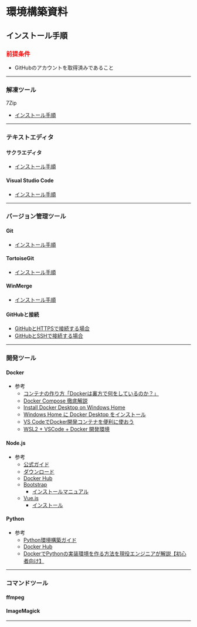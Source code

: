 # 環境構築資料
## インストール手順
### <font color="red">前提条件</font>
- GitHubのアカウントを取得済みであること

***

### 解凍ツール
7Zip
- [インストール手順](./unzip/7Zip/)

***

### テキストエディタ
#### サクラエディタ
- [インストール手順](./TextEditer/sakura/)

#### Visual Studio Code
- [インストール手順](./TextEditer/vscode/)

***

### バージョン管理ツール
#### Git
- [インストール手順](./VersionControlTool/Git/)

#### TortoiseGit
- [インストール手順](./VersionControlTool/TortoiseGit/)

#### WinMerge
- [インストール手順](./VersionControlTool/WinMerge/)

#### GitHubと接続
- [GitHubとHTTPSで接続する場合](./VersionControlTool/GitHub_HTTPS/)
- [GitHubとSSHで接続する場合](./VersionControlTool/GitHub_SSH/)

***

### 開発ツール
#### Docker
- 参考
  - [コンテナの作り方「Dockerは裏方で何をしているのか？」](https://www.slideshare.net/zembutsu/what-isdockerdoing)
  - [Docker Compose 徹底解説](https://www.slideshare.net/zembutsu/docker-compose-guidebook)
  - [Install Docker Desktop on Windows Home](https://docs.docker.com/docker-for-windows/install-windows-home/)
  - [Windows Home に Docker Desktop をインストール](https://docs.docker.jp/docker-for-windows/install-windows-home.html)
  - [VS CodeでDocker開発コンテナを便利に使おう](https://qiita.com/Yuki_Oshima/items/d3b52c553387685460b0)
  - [WSL2 + VSCode + Docker 開発環境](https://qiita.com/EBIHARA_kenji/items/12c7a452429d79006450)

#### Node.js
- 参考
  - [公式ガイド](https://nodejs.org/ja/docs/guides/)
  - [ダウンロード](https://nodejs.org/ja/download/)
  - [Docker Hub](https://hub.docker.com/_/node)
  - [Bootstrap](https://getbootstrap.jp/)
    - [インストールマニュアル](https://getbootstrap.jp/docs/5.0/getting-started/download/)
  - [Vue.js](https://v3.ja.vuejs.org/)
    - [インストール](https://v3.ja.vuejs.org/guide/installation.html)

#### Python
- 参考
  - [Python環境構築ガイド](https://www.python.jp/install/install.html)
  - [Docker Hub](https://hub.docker.com/_/python)
  - [DockerでPythonの実装環境を作る方法を現役エンジニアが解説【初心者向け】](https://techacademy.jp/magazine/47408)

***

### コマンドツール
#### ffmpeg

#### ImageMagick

***
